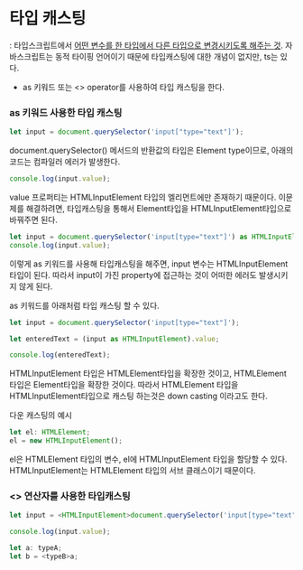 # 타입 캐스팅

: 타입스크립트에서 <u>어떤 변수를 한 타입에서 다른 타입으로 변경시키도록 해주는 것</u>. 자바스크립트는 동적 타이핑 언어이기 때문에 타입캐스팅에 대한 개념이 없지만, ts는 있다.

* as 키워드 또는 <> operator를 사용하여 타입 캐스팅을 한다.

### as 키워드 사용한 타입 캐스팅

```typescript
let input = document.querySelector('input["type="text"]');
```

document.querySelector() 메서드의 반환값의 타입은 Element type이므로, 아래의 코드는 컴파일러 에러가 발생한다.

```typescript
console.log(input.value); 
```

value 프로퍼티는 HTMLInputElement 타입의 엘리먼트에만 존재하기 때문이다. 이문제를 해결하려면, 타입캐스팅을 통해서 Element타입을 HTMLInputElement타입으로 바꿔주면 된다.

```typescript
let input = document.querySelector('input[type="text"]') as HTMLInputElement;
console.log(input.value);
```

이렇게 as 키워드를 사용해 타입캐스팅을 해주면, input 변수는 HTMLInputElement 타입이 된다. 따라서 input이 가진 property에 접근하는 것이 어떠한 에러도 발생시키지 않게 된다.

as 키워드를 아래처럼 타입 캐스팅 할 수 있다.

```typescript
let input = document.querySelector('input[type="text"]');

let enteredText = (input as HTMLInputElement).value;

console.log(enteredText); 
```

HTMLInputElement 타입은 HTMLElement타입을 확장한 것이고, HTMLElement 타입은 Element타입을 확장한 것이다. 따라서 HTMLElement 타입을 HTMLInputElement타입으로 캐스팅 하는것은 down casting 이라고도 한다.



다운 캐스팅의 예시

```typescript
let el: HTMLElement;
el = new HTMLInputElement();
```

el은 HTMLElement 타입의 변수, el에 HTMLInputElement 타입을 할당할 수 있다. HTMLInputElement는 HTMLElement 타입의 서브 클래스이기 때문이다.



### <> 연산자를 사용한 타입캐스팅

```typescript
let input = <HTMLInputElement>document.querySelector('input[type="text"]');

console.log(input.value);
```

```typescript
let a: typeA;
let b = <typeB>a;
```

